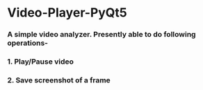 # Video-Player-PyQt5

### A simple video analyzer. Presently able to do following operations-
### 1. Play/Pause video
### 2. Save screenshot of a frame
